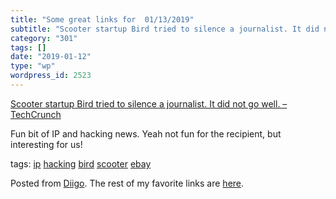 ```yaml
---
title: "Some great links for  01/13/2019"
subtitle: "Scooter startup Bird tried to silence a journalist. It did not go well. – TechCrunch"
category: "301"
tags: []
date: "2019-01-12"
type: "wp"
wordpress_id: 2523
---
```

[Scooter startup Bird tried to silence a journalist. It did not go well. – TechCrunch](https://techcrunch.com/2019/01/11/scooter-startup-bird-silence-journalist/) 

Fun bit of IP and hacking news. Yeah not fun for the recipient, but interesting for us!

 tags: [ip](https://www.diigo.com/user/pitosalas/ip) [hacking](https://www.diigo.com/user/pitosalas/hacking) [bird](https://www.diigo.com/user/pitosalas/bird) [scooter](https://www.diigo.com/user/pitosalas/scooter) [ebay](https://www.diigo.com/user/pitosalas/ebay)

Posted from [Diigo](https://www.diigo.com). The rest of my favorite links are [here](https://www.diigo.com/user/pitosalas).